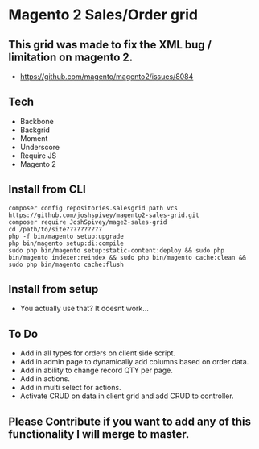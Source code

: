 # Magento 2 Sales/Order grid

## This grid was made to fix the XML bug / limitation on magento 2.
- https://github.com/magento/magento2/issues/8084

## Tech
- Backbone
- Backgrid
- Moment
- Underscore
- Require JS
- Magento 2

## Install from CLI
``` 
composer config repositories.salesgrid path vcs https://github.com/joshspivey/magento2-sales-grid.git 
composer require JoshSpivey/mage2-sales-grid
cd /path/to/site??????????
php -f bin/magento setup:upgrade
php bin/magento setup:di:compile
sudo php bin/magento setup:static-content:deploy && sudo php bin/magento indexer:reindex && sudo php bin/magento cache:clean && sudo php bin/magento cache:flush
```

## Install from setup
- You actually use that? It doesnt work...

## To Do
- Add in all types for orders on client side script.
- Add in admin page to dynamically add columns based on order data.
- Add in ability to change record QTY per page.
- Add in actions.
- Add in multi select for actions.
- Activate CRUD on data in client grid and add CRUD to controller.

## Please Contribute if you want to add any of this functionality I will merge to master. 
